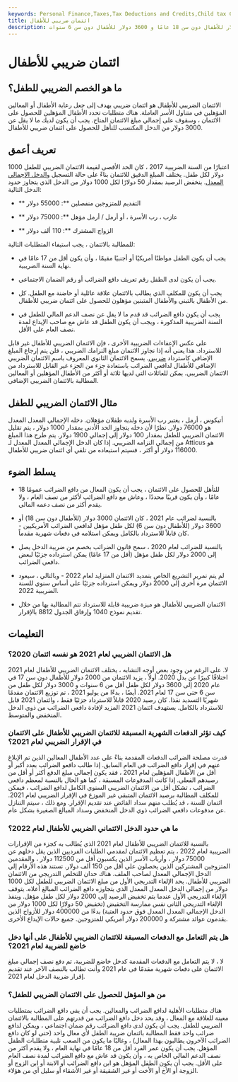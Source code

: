 ```yaml
---
keywords: Personal Finance,Taxes,Tax Deductions and Credits,Child tax Credit,Children,Internal Revenue Service,Kids,Deductions and Credits
title: ائتمان ضريبي للأطفال
description: بالنسبة لضرائب عام 2021 المقدمة في عام 2022 ، يبلغ الائتمان الضريبي للأطفال القابل للاسترداد بالكامل 3000 دولار للأطفال دون سن 18 عامًا و 3600 دولار للأطفال دون سن 6 سنوات.
---
```


# ائتمان ضريبي للأطفال
## ما هو الخصم الضريبي للطفل؟

الائتمان الضريبي للأطفال هو ائتمان ضريبي يهدف إلى جعل رعاية الأطفال أو المعالين المؤهلين في متناول الأسر العاملة. هناك متطلبات تحدد الأطفال المؤهلين للحصول على الائتمان ، وسقوف على إجمالي مبلغ الائتمان المتاح. يجب أن يكون لديك ما لا يقل عن 3000 دولار من الدخل المكتسب للتأهل للحصول على ائتمان ضريبي للأطفال.

## تعريف أعمق

اعتبارًا من السنة الضريبية 2017 ، كان الحد الأقصى لقيمة الائتمان الضريبي للطفل 1000 دولار لكل طفل. يختلف المبلغ الدقيق للائتمان بناءً على حالة التسجيل [والدخل الإجمالي المعدل](/agi). ينخفض الرصيد بمقدار 50 دولارًا لكل 1000 دولار من الدخل الذي يتجاوز حدود الدخل التالية:

- ** التقديم للمتزوجين منفصلين **: 55000 دولار

- ** عازب ، رب الأسرة ، أو أرمل / أرمل مؤهل **: 75000 دولار

- ** الزواج المشترك **: 110 ألف دولار

للمطالبة بالائتمان ، يجب استيفاء المتطلبات التالية:

- يجب أن يكون الطفل مواطنًا أمريكيًا أو أجنبيًا مقيمًا ، وأن يكون أقل من 17 عامًا في نهاية السنة الضريبية.

- يجب أن يكون لدى الطفل رقم تعريف دافع الضرائب أو رقم الضمان الاجتماعي.

- يجب أن يكون للمكلف الذي يطالب بالائتمان علاقة عائلية أو حاضنة مع الطفل. كل من الأطفال بالتبني والأطفال المتبنين مؤهلون للحصول على ائتمان ضريبي للأطفال.

- يجب أن يكون دافع الضرائب قد قدم ما لا يقل عن نصف الدعم المالي للطفل في السنة الضريبية المذكورة ، ويجب أن يكون الطفل قد عاش مع صاحب الإيداع لمدة نصف العام على الأقل.

على عكس الإعفاءات الضريبية الأخرى ، فإن الائتمان الضريبي للأطفال غير قابل للاسترداد. هذا يعني أنه إذا تجاوز الائتمان مبلغ التزامك الضريبي ، فلن يتم إرجاع المبلغ الإضافي كاسترداد [ضريبي](/refund). يسمح الائتمان الثانوي المعروف باسم الائتمان الضريبي الإضافي للأطفال لدافعي الضرائب باستعادة جزء من الجزء غير القابل للاسترداد من الائتمان الضريبي. يمكن للعائلات التي لديها ثلاثة أو أكثر من الأطفال المؤهلين أو المعالين المطالبة بالائتمان الضريبي الإضافي.

## مثال الائتمان الضريبي للطفل

أتيكوس ، أرمل ، يعتبر رب الأسرة ولديه طفلان مؤهلان. دخله الإجمالي المعدل المعدل هو 76000 دولار. نظرًا لأن دخله يتجاوز الحد الأدنى بمقدار 1000 دولار ، يتم تقليل الائتمان الضريبي للطفل بمقدار 100 دولار إلى إجمالي 1900 دولار. يتم طرح هذا المبلغ من إجمالي التزامه الضريبي. إذا كان الدخل الإجمالي المعدل المعدل لـ Atticus هو 116000 دولار أو أكثر ، فسيتم استبعاده من تلقي أي ائتمان ضريبي للأطفال.

## يسلط الضوء

- للتأهل للحصول على الائتمان ، يجب أن يكون المعال من دافع الضرائب عمومًا 18 عامًا ، وأن يكون قريبًا محددًا ، وعاش مع دافع الضرائب لأكثر من نصف العام ، ولا يقدم أكثر من نصف دعمه المالي.

- بالنسبة لضرائب عام 2021 ، كان الائتمان 3000 دولار (للأطفال دون سن 18) أو 3600 دولار (للأطفال دون سن 6) لكل طفل مؤهل لدافعي الضرائب الأمريكيين - كان قابلاً للاسترداد بالكامل ويمكن استلامه في دفعات شهرية مقدماً.

- بالنسبة للضرائب لعام 2020 ، سمح قانون الضرائب بخصم من ضريبة الدخل يصل إلى 2000 دولار لكل طفل مؤهل (أقل من 17 عامًا) يمكن استرداده جزئيًا لبعض دافعي الضرائب.

- لم يتم تمرير التشريع الخاص بتمديد الائتمان المتزايد لعام 2022 - وبالتالي ، سيعود الائتمان مرة أخرى إلى 2000 دولار ويمكن استرداده جزئيًا على أساس سنوي للسنة الضريبية 2022.

- الائتمان الضريبي للأطفال هو ميزة ضريبية قابلة للاسترداد تتم المطالبة بها من خلال تقديم نموذج 1040 وإرفاق الجدول 8812 بالإقرار.

## التعليمات

### هل الائتمان الضريبي لعام 2021 هو نفسه ائتمان 2020؟

لا. على الرغم من وجود بعض أوجه التشابه ، يختلف الائتمان الضريبي للأطفال لعام 2021 اختلافًا كبيرًا عن بدل 2020. أولاً ، يزيد الائتمان من 2000 دولار للأطفال دون سن 17 في عام 2020 إلى 3600 دولار لكل طفل أقل من 6 سنوات و 3000 دولار لكل طفل من سن 6 حتى سن 17 لعام 2021. أيضًا ، بدءًا من يوليو 2021 ، تم توزيع الائتمان مقدمًا شهريًا التسديد نقذا. كان رصيد 2020 قابلاً للاسترداد جزئيًا فقط ، وائتمان 2021 قابل للاسترداد بالكامل. يستهدف ائتمان 2021 المزيد لإفادة دافعي الضرائب من ذوي الدخل المنخفض والمتوسط.

### كيف تؤثر الدفعات الشهرية المسبقة للائتمان الضريبي للأطفال على الائتمان في الإقرار الضريبي لعام 2021؟

قدرت مصلحة الضرائب الدفعات المقدمة بناءً على عدد الأطفال المعالين الذين تم الإبلاغ عنهم في إقرار دافع الضرائب في العام السابق. إذا طالب دافعو الضرائب بعدد أكبر أو أقل من الأطفال المؤهلين لعام 2021 ، فقد يكون إجمالي مبلغ الدفع أكثر أو أقل من رصيدهم الفعلي. إذا كانت المدفوعات المسبقة ، كما هو الحال بالنسبة لمعظم دافعي الضرائب ، تشكل أقل من الائتمان الضريبي السنوي الكامل لدافع الضرائب ، فيمكن للمكلف المطالبة برصيد الائتمان المتبقي غير الموزع في الإقرار الضريبي لعام 2021. ائتمان للسنة ، قد يُطلب منهم سداد الفائض عند تقديم الإقرار. ومع ذلك ، سيتم التنازل عن مدفوعات دافعي الضرائب ذوي الدخل المنخفض وسداد المبالغ الصغيرة بشكل عام.

### ما هي حدود الدخل الائتماني الضريبي للأطفال لعام 2022؟

بالنسبة للائتمان الضريبي للأطفال لعام 2021 الذي يُطالب به كجزء من الإقرارات الضريبية لعام 2022 ، يتم تعظيم الائتمان لمقدمي الطلبات الفرديين الذين يقل دخلهم عن 75000 دولار ، وأرباب الأسر الذين يكسبون أقل من 112500 دولار ، والمقدمين المتزوجين المشتركين الذين يحصلون على أقل من 150 ألف دولار. تستند هذه الأرقام إلى الدخل الإجمالي المعدل لصاحب الملف. هناك حدان للتخلص التدريجي من الائتمان الضريبي للأطفال. يحد الإلغاء التدريجي الأول من مبلغ الائتمان الضريبي للطفل لكل 1000 دولار من إجمالي الدخل المعدل المعدل الذي يتجاوزه دافع الضرائب المبالغ أعلاه. يتوقف الإلغاء التدريجي الأول عندما يتم تخفيض الرصيد إلى 2000 دولار لكل طفل مؤهل. وينفذ الإلغاء التدريجي الثاني نفس ممارسة التخفيض (تخفيض 50 دولارًا لكل 1000 دولار من الدخل الإجمالي المعدل المعدل فوق حدود العتبة) بدءًا من 400000 دولار للأزواج الذين يقدمون عوائد مشتركة و 200000 دولار أمريكي للمتزوجين. جميع حالات الإيداع الأخرى.

### هل يتم التعامل مع الدفعات المسبقة للائتمان الضريبي للأطفال على أنها دخل خاضع للضريبة لعام 2021؟

لا ، لا يتم التعامل مع الدفعات المقدمة كدخل خاضع للضريبة. تم دفع نصف إجمالي مبلغ الائتمان على دفعات شهرية مقدمًا في عام 2021 وأنت تطالب بالنصف الآخر عند تقديم إقرار ضريبة الدخل لعام 2021.

### من هو المؤهل للحصول على الائتمان الضريبي للطفل؟

هناك متطلبات الأهلية لدافع الضرائب والمعالين. يجب أن يفي دافع الضرائب بمتطلبات معينة للعلاقة مع المعال ، وقد يحد دخل دافع الضرائب من قدرتهم على المطالبة بالائتمان الضريبي للطفل. يجب أن يكون لدى دافع الضرائب رقم ضمان اجتماعي ، ويمكن لدافع ضرائب واحد فقط المطالبة بائتمان ضريبة الطفل لأي معال واحد (حتى لو كان دافع الضرائب الآخرون يطالبون بهذا المعال) ، وغالبًا ما يكون من الصعب تلبية متطلبات الطفل المؤهل. يجب أن يكون عمر الفرد أقل من 18 عامًا في نهاية العام ، ولا يقدم أكثر من نصف الدعم المالي الخاص به ، وأن يكون قد عاش مع دافع الضرائب لمدة نصف العام على الأقل. يجب أن يكون الطفل المؤهل هو ابن دافع الضرائب أو الابنة أو ابن الزوج أو الزوجة أو الأخ أو الأخت أو غير الشقيقة أو غير الأشقاء أو سليل أي من هؤلاء.

